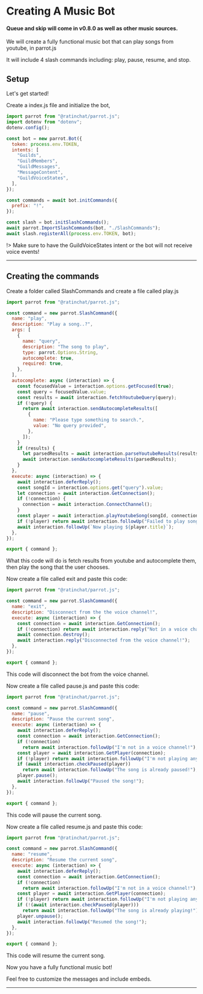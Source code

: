 # Creating A Music Bot

#### Queue and skip will come in v0.8.0 as well as other music sources.

We will create a fully functional music bot that can play songs from youtube, in parrot.js

It will include 4 slash commands including: play, pause, resume, and stop.

## Setup

Let's get started!

Create a index.js file and initialize the bot,

```js
import parrot from "@ratinchat/parrot.js";
import dotenv from "dotenv";
dotenv.config();

const bot = new parrot.Bot({
  token: process.env.TOKEN,
  intents: [
    "Guilds",
    "GuildMembers",
    "GuildMessages",
    "MessageContent",
    "GuildVoiceStates",
  ],
});

const commands = await bot.initCommands({
  prefix: "!",
});

const slash = bot.initSlashCommands();
await parrot.ImportSlashCommands(bot, "./SlashCommands");
await slash.registerAll(process.env.TOKEN, bot);
```

!> Make sure to have the GuildVoiceStates intent or the bot will not receive voice events!

---

## Creating the commands

Create a folder called SlashCommands and create a file called play.js

```js
import parrot from "@ratinchat/parrot.js";

const command = new parrot.SlashCommand({
  name: "play",
  description: "Play a song..?",
  args: [
    {
      name: "query",
      description: "The song to play",
      type: parrot.Options.String,
      autocomplete: true,
      required: true,
    },
  ],
  autocomplete: async (interaction) => {
    const focusedValue = interaction.options.getFocused(true);
    const query = focusedValue.value;
    const results = await interaction.fetchYoutubeQuery(query);
    if (!query) {
      return await interaction.sendAutocompleteResults([
        {
          name: "Please type something to search.",
          value: "No query provided",
        },
      ]);
    }
    if (results) {
      let parsedResults = await interaction.parseYoutubeResults(results);
      await interaction.sendAutocompleteResults(parsedResults);
    }
  },
  execute: async (interaction) => {
    await interaction.deferReply();
    const songId = interaction.options.get("query").value;
    let connection = await interaction.GetConnection();
    if (!connection) {
      connection = await interaction.ConnectChannel();
    }
    const player = await interaction.playYoutubeSong(songId, connection);
    if (!player) return await interaction.followUp("Failed to play song!");
    await interaction.followUp(`Now playing ${player.title}`);
  },
});

export { command };
```

What this code will do is fetch results from youtube and autocomplete them, then play the song that the user chooses.

Now create a file called exit and paste this code:

```js
import parrot from "@ratinchat/parrot.js";

const command = new parrot.SlashCommand({
  name: "exit",
  description: "Disconnect from the the voice channel!",
  execute: async (interaction) => {
    const connection = await interaction.GetConnection();
    if (!connection) return await interaction.reply("Not in a voice channel!");
    await connection.destroy();
    await interaction.reply("Disconnected from the voice channel!");
  },
});

export { command };
```

This code will disconnect the bot from the voice channel.

Now create a file called pause.js and paste this code:

```js
import parrot from "@ratinchat/parrot.js";

const command = new parrot.SlashCommand({
  name: "pause",
  description: "Pause the current song",
  execute: async (interaction) => {
    await interaction.deferReply();
    const connection = await interaction.GetConnection();
    if (!connection)
      return await interaction.followUp("I'm not in a voice channel!");
    const player = await interaction.GetPlayer(connection);
    if (!player) return await interaction.followUp("I'm not playing anything!");
    if (await interaction.checkPaused(player))
      return await interaction.followUp("The song is already paused!");
    player.pause();
    await interaction.followUp("Paused the song!");
  },
});

export { command };
```

This code will pause the current song.

Now create a file called resume.js and paste this code:

```js
import parrot from "@ratinchat/parrot.js";

const command = new parrot.SlashCommand({
  name: "resume",
  description: "Resume the current song",
  execute: async (interaction) => {
    await interaction.deferReply();
    const connection = await interaction.GetConnection();
    if (!connection)
      return await interaction.followUp("I'm not in a voice channel!");
    const player = await interaction.GetPlayer(connection);
    if (!player) return await interaction.followUp("I'm not playing anything!");
    if (!(await interaction.checkPaused(player)))
      return await interaction.followUp("The song is already playing!");
    player.unpause();
    await interaction.followUp("Resumed the song!");
  },
});

export { command };
```

This code will resume the current song.

Now you have a fully functional music bot!

Feel free to customize the messages and include embeds.

---
